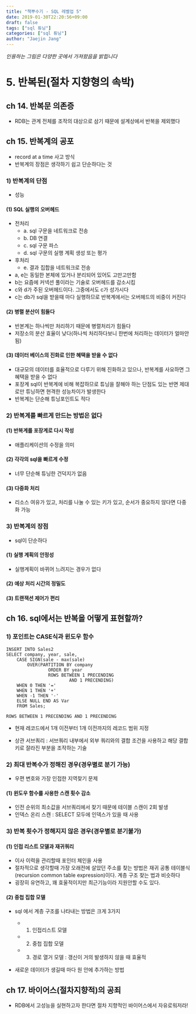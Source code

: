 ```yaml
---
title: "책뿌수기 - SQL 레벨업 5"
date: 2019-01-30T22:20:56+09:00
draft: false
tags: ["sql 튜닝"]
categories: ["sql 튜닝"]
author: "Jaejin Jang"
---
```


_인용하는 그림은 다양한 곳에서 가져왔음을 밝힙니다_

# 5. 반복된(절차 지향형의 속박)

## ch 14. 반복문 의존증

-   RDB는 관계 전체를 조작의 대상으로 삼기 때문에 설계상에서 반복을 제외했다

## ch 15. 반복계의 공포

-   record at a time 사고 방식
-   반복계의 장점은 생각하기 쉽고 단순하다는 것

### 1) 반복계의 단점

-   성능

#### (1) SQL 실행의 오버헤드

-   전처리
    -   a. sql 구문을 네트워크로 전송
    -   b. DB 연결
    -   c. sql 구문 파스
    -   d. sql 구문의 실행 계획 생성 또는 평가
-   후처리
    -   e. 결과 집합을 네트워크로 전송
-   a, e는 동일한 본체에 있거나 분리되어 있어도 고만고만함
-   b는 요즘에 커넥션 풀이라는 기술로 오버헤드를 감소시킴
-   c와 d가 주된 오버헤드이다. 그중에서도 c가 성가시다
-   c는 db가 sql을 받을때 마다 실행하므로 반복계에서는 오버헤드의 비중이 커진다

#### (2) 병렬 분산이 힘들다

-   반본계는 하나씩만 처리하기 때문에 병렬처리가 힘들다
-   저장소의 분산 효율이 낮다(하나씩 처리하다보니 한번에 처리하는 데이터가 얼마안됨)

#### (3) 데이터 베이스의 진화로 인한 혜택을 받을 수 없다

-   대규모의 데이터를 효율적으로 다루기 위해 진화하고 있으나, 반복계를 사요하면 그 혜택을 받을 수 없다
-   포장계 sql이 반복계에 비해 복잡하므로 튜닝을 잘해야 하는 단점도 있는 반면 제대로만 튜닝하면 현격한 성능차이가 발생한다
-   반복계는 단순해 튜닝포인트도 적다

### 2) 반복계를 빠르게 만드는 방법은 없다

#### (1) 반복계를 포장계로 다시 작성

-   애플리케이션의 수정을 의미

#### (2) 각각의 sql을 빠르게 수정

-   너무 단순해 튜닝한 건덕지가 없음

#### (3) 다중화 처리

-   리소스 여유가 있고, 처리를 나눌 수 있는 키가 있고, 순서가 중요하지 않다면 다중화 가능

### 3) 반복계의 장점

-   sql이 단순하다

#### (1) 실행 계획의 안정성

-   실행계획이 바뀌어 느려지는 경우가 없다

#### (2) 예상 처리 시간의 정밀도

#### (3) 트랜잭션 제어가 편리

## ch 16. sql에서는 반복을 어떻게 표현할까?

### 1) 포인트는 CASE식과 윈도우 함수

```
INSERT INTO Sales2
SELECT company, year, sale,
	CASE SIGN(sale - max(sale)
		OVER(PARTITION BY company
				ORDER BY year 
				ROWS BETWEEN 1 PRECENDING
						AND	1 PRECENDING)
	WHEN 0 THEN '='
	WHEN 1 THEN '+'
	WHEN -1 THEN '-'
	ELSE NULL END AS Var
	FROM Sales;
```

```
ROWS BETWEEN 1 PRECENDING AND 1 PRECENDING
```
-   현재 레코드에서 1개 이전부터 1개 이전까지의 레코드 범위 지정
    
-   상관 서브쿼리 : 서브쿼리 내부에서 외부 쿼리와의 결합 조건을 사용하고 해당 결합키로 잘라진 부분을 조작하는 기술
    

### 2) 최대 반복수가 정해진 경우(경우별로 분기 가능)

-   우편 변호와 가장 인접한 지역찾기 문제

#### (1) 윈도우 함수를 사용한 스캔 횟수 감소

-   인전 순위의 최소값을 서브쿼리에서 찾기 때문에 테이블 스캔이 2회 발생
-   인덱스 온리 스캔 : SELECT 모두에 인덱스가 있을 때 사용

### 3) 반복 횟수가 정해지지 않은 경우(경우별로 분기불가)

#### (1) 인접 리스트 모델과 재귀쿼리

-   이사 이력을 관리할때 포인터 체인을 사용
-   절차적으로 생각할때 가장 오래전에 살았던 주소를 찾는 방법은 재귀 공통 테이블식(recursion common table expression)이다. 계층 구조 찾는 법과 비슷하다
-   굉장히 유연하고, 꽤 효울적이지만 최근기능이라 지원안할 수도 있다.

#### (2) 중첩 집합 모델

-   sql 에서 계층 구조를 나타내는 방법은 크게 3가지
    
    -   1. 인접리스트 모델
    -   2. 중첩 집합 모델
    -   3. 경로 열거 모델 : 갱신이 거의 발생하지 않을 때 효율적
-   새로운 데이터가 생길때 마다 원 안에 추가하는 방법
    

## ch 17. 바이어스(절차지향적)의 공죄

-   RDB에서 고성능을 실현하고자 한다면 절차 지향적인 바이어스에서 자유로워저라!
